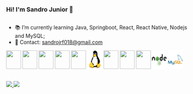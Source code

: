 ### Hi! I'm Sandro Junior 👋

##
- 📚 I’m currently learning Java, Springboot, React, React Native, Nodejs and MySQL;
- 📩 Contact: sandrojrf018@gmail.com

<div>
  
  <img height="50" width="40" src="https://cdn.jsdelivr.net/gh/devicons/devicon/icons/java/java-original-wordmark.svg" />
  <img height="50" width="40" src="https://cdn.jsdelivr.net/gh/devicons/devicon/icons/javascript/javascript-plain.svg" />
  <img height="50" width="40" src="https://cdn.jsdelivr.net/gh/devicons/devicon/icons/python/python-original.svg" />      
  <img height="50" width="40" src="https://cdn.jsdelivr.net/gh/devicons/devicon/icons/csharp/csharp-plain.svg" />
  <img height="50" width="40" src="https://cdn.jsdelivr.net/gh/devicons/devicon/icons/cplusplus/cplusplus-original.svg" />
  <img src="https://raw.githubusercontent.com/devicons/devicon/master/icons/linux/linux-original.svg" alt="linux" width="40" height="50" style="max-width: 100%;">
  <img height="50" width="40" src="https://cdn.jsdelivr.net/gh/devicons/devicon/icons/grails/grails-original.svg" />
  <img height="50" width="40" src="https://cdn.jsdelivr.net/gh/devicons/devicon/icons/groovy/groovy-original.svg" />
  <img height="50" width="40" src="https://cdn.jsdelivr.net/gh/devicons/devicon/icons/spring/spring-original.svg" />
  <img src="https://raw.githubusercontent.com/devicons/devicon/master/icons/nodejs/nodejs-original-wordmark.svg" alt="nodejs" width="40" height="50" style="max-width: 100%;">
  <img src="https://raw.githubusercontent.com/devicons/devicon/master/icons/mysql/mysql-original-wordmark.svg" alt="mysql" width="40" height="50" style="max-width: 100%;">
  
  ##
  <a href="https://github.com/sandroj21">
  <img height="180em" src="https://github-readme-stats.vercel.app/api/top-langs/?username=sandroj21&layout=compact">
  <img height="180em" src="https://github-readme-stats.vercel.app/api?username=sandroj21&show_icons=true&theme=radicalbg_color=00000000">
  


</div>

